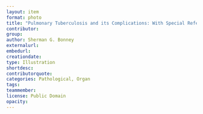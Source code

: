 ```yaml
---
layout: item
format: photo
title: "Pulmonary Tuberculosis and its Complications: With Special Reference to Diagnosis and Treatment for General Practitioners and Students page 160"
contributor: 
group: 
author: Sherman G. Bonney
externalurl: 
embedurl: 
creationdate: 
type: Illustration
shortdesc: 
contributorquote: 
categories: Pathological, Organ
tags: 
teammember: 
license: Public Domain
opacity: 
---
```

